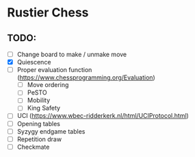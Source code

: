 # Rustier Chess

## TODO:
 - [ ] Change board to make / unmake move
 - [X] Quiescence
 - [ ] Proper evaluation function (https://www.chessprogramming.org/Evaluation)
   - [ ] Move ordering
   - [ ] PeSTO
   - [ ] Mobility
   - [ ] King Safety
 - [ ] UCI (https://www.wbec-ridderkerk.nl/html/UCIProtocol.html)
 - [ ] Opening tables
 - [ ] Syzygy endgame tables
 - [ ] Repetition draw
 - [ ] Checkmate